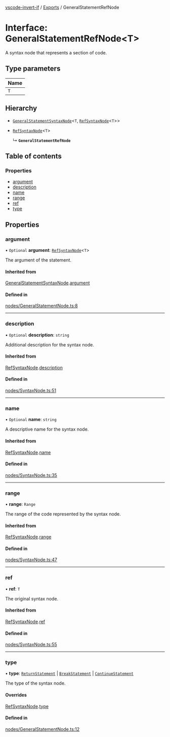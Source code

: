 [vscode-invert-if](../README.md) / [Exports](../modules.md) / GeneralStatementRefNode

# Interface: GeneralStatementRefNode<T\>

A syntax node that represents a section of code.

## Type parameters

| Name |
| :------ |
| `T` |

## Hierarchy

- [`GeneralStatementSyntaxNode`](GeneralStatementSyntaxNode.md)<`T`, [`RefSyntaxNode`](RefSyntaxNode.md)<`T`\>\>

- [`RefSyntaxNode`](RefSyntaxNode.md)<`T`\>

  ↳ **`GeneralStatementRefNode`**

## Table of contents

### Properties

- [argument](GeneralStatementRefNode.md#argument)
- [description](GeneralStatementRefNode.md#description)
- [name](GeneralStatementRefNode.md#name)
- [range](GeneralStatementRefNode.md#range)
- [ref](GeneralStatementRefNode.md#ref)
- [type](GeneralStatementRefNode.md#type)

## Properties

### argument

• `Optional` **argument**: [`RefSyntaxNode`](RefSyntaxNode.md)<`T`\>

The argument of the statement.

#### Inherited from

[GeneralStatementSyntaxNode](GeneralStatementSyntaxNode.md).[argument](GeneralStatementSyntaxNode.md#argument)

#### Defined in

[nodes/GeneralStatementNode.ts:8](https://github.com/1nVitr0/plugin-vscode-invert-if/blob/d1df971/packages/api/src/nodes/GeneralStatementNode.ts#L8)

___

### description

• `Optional` **description**: `string`

Additional description for the syntax node.

#### Inherited from

[RefSyntaxNode](RefSyntaxNode.md).[description](RefSyntaxNode.md#description)

#### Defined in

[nodes/SyntaxNode.ts:51](https://github.com/1nVitr0/plugin-vscode-invert-if/blob/d1df971/packages/api/src/nodes/SyntaxNode.ts#L51)

___

### name

• `Optional` **name**: `string`

A descriptive name for the syntax node.

#### Inherited from

[RefSyntaxNode](RefSyntaxNode.md).[name](RefSyntaxNode.md#name)

#### Defined in

[nodes/SyntaxNode.ts:35](https://github.com/1nVitr0/plugin-vscode-invert-if/blob/d1df971/packages/api/src/nodes/SyntaxNode.ts#L35)

___

### range

• **range**: `Range`

The range of the code represented by the syntax node.

#### Inherited from

[RefSyntaxNode](RefSyntaxNode.md).[range](RefSyntaxNode.md#range)

#### Defined in

[nodes/SyntaxNode.ts:47](https://github.com/1nVitr0/plugin-vscode-invert-if/blob/d1df971/packages/api/src/nodes/SyntaxNode.ts#L47)

___

### ref

• **ref**: `T`

The original syntax node.

#### Inherited from

[RefSyntaxNode](RefSyntaxNode.md).[ref](RefSyntaxNode.md#ref)

#### Defined in

[nodes/SyntaxNode.ts:55](https://github.com/1nVitr0/plugin-vscode-invert-if/blob/d1df971/packages/api/src/nodes/SyntaxNode.ts#L55)

___

### type

• **type**: [`ReturnStatement`](../enums/SyntaxNodeType.md#returnstatement) \| [`BreakStatement`](../enums/SyntaxNodeType.md#breakstatement) \| [`ContinueStatement`](../enums/SyntaxNodeType.md#continuestatement)

The type of the syntax node.

#### Overrides

[RefSyntaxNode](RefSyntaxNode.md).[type](RefSyntaxNode.md#type)

#### Defined in

[nodes/GeneralStatementNode.ts:12](https://github.com/1nVitr0/plugin-vscode-invert-if/blob/d1df971/packages/api/src/nodes/GeneralStatementNode.ts#L12)
